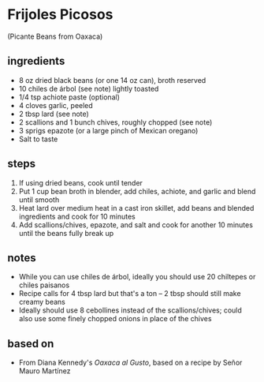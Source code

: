 # Frijoles Picosos  
(Picante Beans from Oaxaca)

## ingredients  
* 8 oz dried black beans (or one 14 oz can), broth reserved  
* 10 chiles de árbol (see note) lightly toasted  
* 1/4 tsp achiote paste (optional)  
* 4 cloves garlic, peeled  
* 2 tbsp lard (see note)  
* 2 scallions and 1 bunch chives, roughly chopped (see note)  
* 3 sprigs epazote (or a large pinch of Mexican oregano)  
* Salt to taste

## steps
1. If using dried beans, cook until tender  
2. Put 1 cup bean broth in blender, add chiles, achiote, and garlic and blend until smooth  
3. Heat lard over medium heat in a cast iron skillet, add beans and blended ingredients and cook for 10 minutes  
4. Add scallions/chives, epazote, and salt and cook for another 10 minutes until the beans fully break up  

## notes  
* While you can use chiles de árbol, ideally you should use 20 chiltepes or chiles paisanos  
* Recipe calls for 4 tbsp lard but that's a ton – 2 tbsp should still make creamy beans  
* Ideally should use 8 cebollines instead of the scallions/chives; could also use some finely chopped onions in place of the chives  

## based on  
* From Diana Kennedy's *Oaxaca al Gusto*, based on a recipe by Señor Mauro Martínez  


